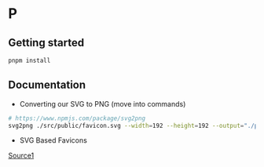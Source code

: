 # P

## Getting started

```sh
pnpm install
```

## Documentation

- Converting our SVG to PNG (move into commands)

```sh
# https://www.npmjs.com/package/svg2png
svg2png ./src/public/favicon.svg --width=192 --height=192 --output="./public/logo.192.png"
```

- SVG Based Favicons

[Source1](https://medium.com/swlh/are-you-using-svg-favicons-yet-a-guide-for-modern-browsers-836a6aace3df)